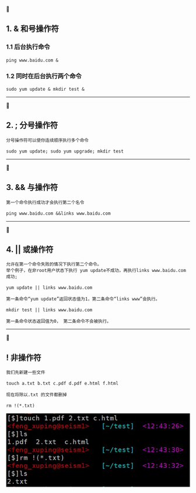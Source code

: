 :book: 
## 1. & 和号操作符
### 1.1 后台执行命令
```
ping www.baidu.com &
```
### 1.2 同时在后台执行两个命令
```
sudo yum update & mkdir test &
```

***

:book: 
## 2. ; 分号操作符
```
分号操作符可以使你连续顺序执行多个命令
```
```
sudo yum update; sudo yum upgrade; mkdir test
```

***

:book:
## 3. && 与操作符
```
第一个命令执行成功才会执行第二个名令
```
```
ping www.baidu.com &&links www.baidu.com
```

***

:book:
## 4. || 或操作符
```
允许在第一个命令失败的情况下执行第二个命令。
举个例子，在非root用户状态下执行 yum update不成功，再执行links www.baidu.com成功;
```
```
yum update || links www.baidu.com
```
```
第一条命令“yum update”返回状态值为1，第二条命令“links www”会执行。
```
```
mkdir test || links www.baidu.com
```
```
第一条命令状态返回值为0， 第二条命令不会被执行。
```

***

:book:
## ! 非操作符
```
我们先新建一些文件
```
```
touch a.txt b.txt c.pdf d.pdf e.html f.html
```
```
现在将除以.txt 的文件都删掉
```
```
rm !(*.txt)
```
![!.jpg](https://github.com/geophydog/Linux-Notes/blob/master/Users-Groups-Add-Authority/images/!.jpg)
